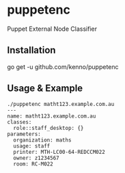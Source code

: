 # puppetenc
Puppet External Node Classifier

## Installation

  go get -u github.com/kenno/puppetenc

## Usage & Example

    ./puppetenc matht123.example.com.au
    ---
    name: matht123.example.com.au
    classes:
      role::staff_desktop: {}
    parameters:
      organization: maths
      usage: staff
      printer: MTH-LC00-64-REDCCM022
      owner: z1234567
      room: RC-M022

